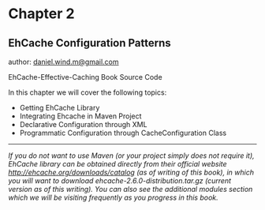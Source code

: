 # Chapter 2
## EhCache Configuration Patterns

author: <daniel.wind.m@gmail.com>

EhCache-Effective-Caching Book Source Code

In this chapter we will cover the following topics:

* Getting EhCache Library
* Integrating Ehcache in Maven Project
* Declarative Configuration through XML
* Programmatic Configuration through CacheConfiguration Class

---
_If you do not want to use Maven (or your project simply does not require it), EhCache library can be obtained directly from their official website <http://ehcache.org/downloads/catalog> (as of writing of this book), in which you will want to download ehcache-2.6.0-distribution.tar.gz (current version as of this writing). You can also see the additional modules section which we will be visiting frequently as you progress in this book._

